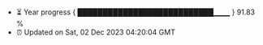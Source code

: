 - ⏳ Year progress { ███████████████████████████▁▁▁ } 91.83 %
- ⏰ Updated on Sat, 02 Dec 2023 04:20:04 GMT

